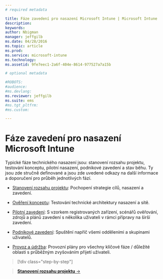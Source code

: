 ```yaml
---
# required metadata

title: Fáze zavedení pro nasazení Microsoft Intune | Microsoft Intune
description:
keywords:
author: Nbigman
manager: jeffgilb
ms.date: 04/28/2016
ms.topic: article
ms.prod:
ms.service: microsoft-intune
ms.technology:
ms.assetid: 9fe7eec1-2a6f-404e-8614-977527a7a15b

# optional metadata

#ROBOTS:
#audience:
#ms.devlang:
ms.reviewer: jeffgilb
ms.suite: ems
#ms.tgt_pltfrm:
#ms.custom:

---
```



# Fáze zavedení pro nasazení Microsoft Intune
Typické fáze technického nasazení jsou: stanovení rozsahu projektu, testování konceptu, pilotní nasazení, podnikové zavedení a stav běhu. Ty jsou zde stručně definované a jsou zde uvedené odkazy na další informace a doporučení pro průběh jednotlivých fází.

<!--these phase descriptions below are way too short -->

-   [Stanovení rozsahu projektu](project-scope.md): Pochopení strategie cílů, nasazení a zavedení.

-   [Ověření konceptu](proof-of-concept.md): Testování technické architektury nasazení a sítě.

-   [Pilotní zavedení](pilot.md): S vzorkem registrovaných zařízení, scénářů ověřování, zdrojů a plánů zavedení s několika uživateli v rámci přípravy na širší zavedení.

-   [Podnikové zavedení](enterprise-rollout.md): Spuštění napříč všemi odděleními a skupinami uživatelů.

-   [Provoz a údržba](operations-and-maintenance.md): Provozní plány pro všechny klíčové fáze / důležité oblasti s průběžným zvyšováním přijetí uživateli.

<!--
These should be linked to topics in the plan & design section once it is back in the TOC
## Rolling out policies and apps
These topics will help you plan for the rollout of new policies and apps:
-   **[Roll out policies](policy-rollout.md)**

-   **[Roll out apps](application-rollout.md)**
-->


>[!div class="step-by-step"]

>[**Stanovení rozsahu projektu** &rarr;](project-scope.md)  


<!--HONumber=May16_HO1-->


